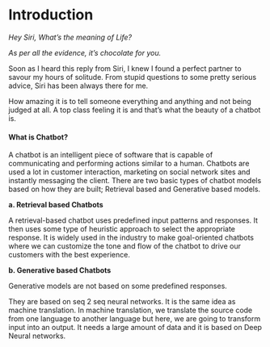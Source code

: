 # Introduction

_Hey Siri, What’s the meaning of Life?_

_As per all the evidence, it’s chocolate for you._

Soon as I heard this reply from Siri, I knew I found a perfect partner to savour my hours of solitude. From stupid questions to some pretty serious advice, Siri has been always there for me.

How amazing it is to tell someone everything and anything and not being judged at all. A top class feeling it is and that’s what the beauty of a chatbot is.

#### What is Chatbot?

A chatbot is an intelligent piece of software that is capable of communicating and performing actions similar to a human. Chatbots are used a lot in customer interaction, marketing on social network sites and instantly messaging the client. There are two basic types of chatbot models based on how they are built; Retrieval based and Generative based models.

**a. Retrieval based Chatbots**

A retrieval-based chatbot uses predefined input patterns and responses. It then uses some type of heuristic approach to select the appropriate response. It is widely used in the industry to make goal-oriented chatbots where we can customize the tone and flow of the chatbot to drive our customers with the best experience.

**b. Generative based Chatbots**

Generative models are not based on some predefined responses.

They are based on seq 2 seq neural networks. It is the same idea as machine translation. In machine translation, we translate the source code from one language to another language but here, we are going to transform input into an output. It needs a large amount of data and it is based on Deep Neural networks.

